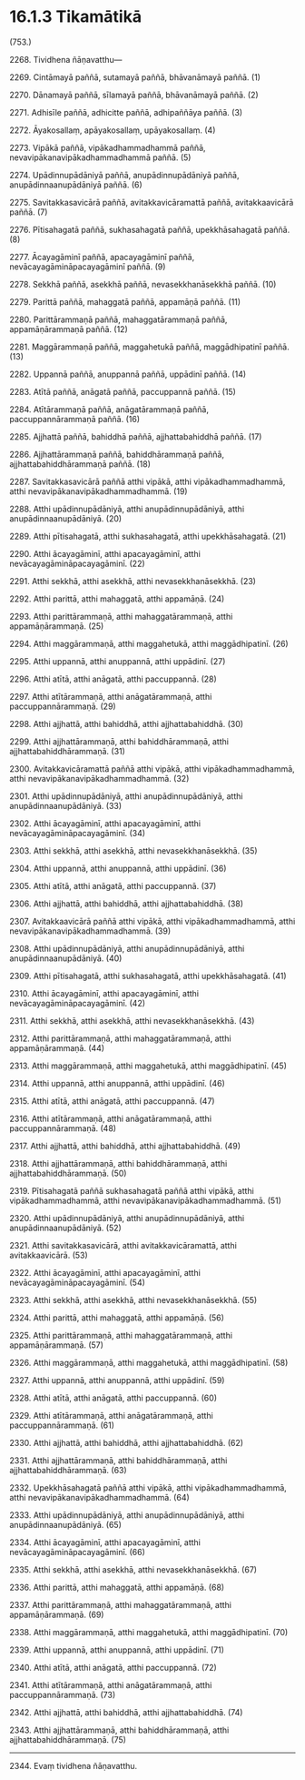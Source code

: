 # 16.1.3 Tikamātikā

(753.)

2268\. Tividhena ñāṇavatthu—

2269\. Cintāmayā paññā, sutamayā paññā, bhāvanāmayā paññā. (1)

2270\. Dānamayā paññā, sīlamayā paññā, bhāvanāmayā paññā. (2)

2271\. Adhisīle paññā, adhicitte paññā, adhipaññāya paññā. (3)

2272\. Āyakosallaṃ, apāyakosallaṃ, upāyakosallaṃ. (4)

2273\. Vipākā paññā, vipākadhammadhammā paññā, nevavipākanavipākadhammadhammā paññā. (5)

2274\. Upādinnupādāniyā paññā, anupādinnupādāniyā paññā, anupādinnaanupādāniyā paññā. (6)

2275\. Savitakkasavicārā paññā, avitakkavicāramattā paññā, avitakkaavicārā paññā. (7)

2276\. Pītisahagatā paññā, sukhasahagatā paññā, upekkhāsahagatā paññā. (8)

2277\. Ācayagāminī paññā, apacayagāminī paññā, nevācayagāmināpacayagāminī paññā. (9)

2278\. Sekkhā paññā, asekkhā paññā, nevasekkhanāsekkhā paññā. (10)

2279\. Parittā paññā, mahaggatā paññā, appamāṇā paññā. (11)

2280\. Parittārammaṇā paññā, mahaggatārammaṇā paññā, appamāṇārammaṇā paññā. (12)

2281\. Maggārammaṇā paññā, maggahetukā paññā, maggādhipatinī paññā. (13)

2282\. Uppannā paññā, anuppannā paññā, uppādinī paññā. (14)

2283\. Atītā paññā, anāgatā paññā, paccuppannā paññā. (15)

2284\. Atītārammaṇā paññā, anāgatārammaṇā paññā, paccuppannārammaṇā paññā. (16)

2285\. Ajjhattā paññā, bahiddhā paññā, ajjhattabahiddhā paññā. (17)

2286\. Ajjhattārammaṇā paññā, bahiddhārammaṇā paññā, ajjhattabahiddhārammaṇā paññā. (18)

2287\. Savitakkasavicārā paññā atthi vipākā, atthi vipākadhammadhammā, atthi nevavipākanavipākadhammadhammā. (19)

2288\. Atthi upādinnupādāniyā, atthi anupādinnupādāniyā, atthi anupādinnaanupādāniyā. (20)

2289\. Atthi pītisahagatā, atthi sukhasahagatā, atthi upekkhāsahagatā. (21)

2290\. Atthi ācayagāminī, atthi apacayagāminī, atthi nevācayagāmināpacayagāminī. (22)

2291\. Atthi sekkhā, atthi asekkhā, atthi nevasekkhanāsekkhā. (23)

2292\. Atthi parittā, atthi mahaggatā, atthi appamāṇā. (24)

2293\. Atthi parittārammaṇā, atthi mahaggatārammaṇā, atthi appamāṇārammaṇā. (25)

2294\. Atthi maggārammaṇā, atthi maggahetukā, atthi maggādhipatinī. (26)

2295\. Atthi uppannā, atthi anuppannā, atthi uppādinī. (27)

2296\. Atthi atītā, atthi anāgatā, atthi paccuppannā. (28)

2297\. Atthi atītārammaṇā, atthi anāgatārammaṇā, atthi paccuppannārammaṇā. (29)

2298\. Atthi ajjhattā, atthi bahiddhā, atthi ajjhattabahiddhā. (30)

2299\. Atthi ajjhattārammaṇā, atthi bahiddhārammaṇā, atthi ajjhattabahiddhārammaṇā. (31)

2300\. Avitakkavicāramattā paññā atthi vipākā, atthi vipākadhammadhammā, atthi nevavipākanavipākadhammadhammā. (32)

2301\. Atthi upādinnupādāniyā, atthi anupādinnupādāniyā, atthi anupādinnaanupādāniyā. (33)

2302\. Atthi ācayagāminī, atthi apacayagāminī, atthi nevācayagāmināpacayagāminī. (34)

2303\. Atthi sekkhā, atthi asekkhā, atthi nevasekkhanāsekkhā. (35)

2304\. Atthi uppannā, atthi anuppannā, atthi uppādinī. (36)

2305\. Atthi atītā, atthi anāgatā, atthi paccuppannā. (37)

2306\. Atthi ajjhattā, atthi bahiddhā, atthi ajjhattabahiddhā. (38)

2307\. Avitakkaavicārā paññā atthi vipākā, atthi vipākadhammadhammā, atthi nevavipākanavipākadhammadhammā. (39)

2308\. Atthi upādinnupādāniyā, atthi anupādinnupādāniyā, atthi anupādinnaanupādāniyā. (40)

2309\. Atthi pītisahagatā, atthi sukhasahagatā, atthi upekkhāsahagatā. (41)

2310\. Atthi ācayagāminī, atthi apacayagāminī, atthi nevācayagāmināpacayagāminī. (42)

2311\. Atthi sekkhā, atthi asekkhā, atthi nevasekkhanāsekkhā. (43)

2312\. Atthi parittārammaṇā, atthi mahaggatārammaṇā, atthi appamāṇārammaṇā. (44)

2313\. Atthi maggārammaṇā, atthi maggahetukā, atthi maggādhipatinī. (45)

2314\. Atthi uppannā, atthi anuppannā, atthi uppādinī. (46)

2315\. Atthi atītā, atthi anāgatā, atthi paccuppannā. (47)

2316\. Atthi atītārammaṇā, atthi anāgatārammaṇā, atthi paccuppannārammaṇā. (48)

2317\. Atthi ajjhattā, atthi bahiddhā, atthi ajjhattabahiddhā. (49)

2318\. Atthi ajjhattārammaṇā, atthi bahiddhārammaṇā, atthi ajjhattabahiddhārammaṇā. (50)

2319\. Pītisahagatā paññā sukhasahagatā paññā atthi vipākā, atthi vipākadhammadhammā, atthi nevavipākanavipākadhammadhammā. (51)

2320\. Atthi upādinnupādāniyā, atthi anupādinnupādāniyā, atthi anupādinnaanupādāniyā. (52)

2321\. Atthi savitakkasavicārā, atthi avitakkavicāramattā, atthi avitakkaavicārā. (53)

2322\. Atthi ācayagāminī, atthi apacayagāminī, atthi nevācayagāmināpacayagāminī. (54)

2323\. Atthi sekkhā, atthi asekkhā, atthi nevasekkhanāsekkhā. (55)

2324\. Atthi parittā, atthi mahaggatā, atthi appamāṇā. (56)

2325\. Atthi parittārammaṇā, atthi mahaggatārammaṇā, atthi appamāṇārammaṇā. (57)

2326\. Atthi maggārammaṇā, atthi maggahetukā, atthi maggādhipatinī. (58)

2327\. Atthi uppannā, atthi anuppannā, atthi uppādinī. (59)

2328\. Atthi atītā, atthi anāgatā, atthi paccuppannā. (60)

2329\. Atthi atītārammaṇā, atthi anāgatārammaṇā, atthi paccuppannārammaṇā. (61)

2330\. Atthi ajjhattā, atthi bahiddhā, atthi ajjhattabahiddhā. (62)

2331\. Atthi ajjhattārammaṇā, atthi bahiddhārammaṇā, atthi ajjhattabahiddhārammaṇā. (63)

2332\. Upekkhāsahagatā paññā atthi vipākā, atthi vipākadhammadhammā, atthi nevavipākanavipākadhammadhammā. (64)

2333\. Atthi upādinnupādāniyā, atthi anupādinnupādāniyā, atthi anupādinnaanupādāniyā. (65)

2334\. Atthi ācayagāminī, atthi apacayagāminī, atthi nevācayagāmināpacayagāminī. (66)

2335\. Atthi sekkhā, atthi asekkhā, atthi nevasekkhanāsekkhā. (67)

2336\. Atthi parittā, atthi mahaggatā, atthi appamāṇā. (68)

2337\. Atthi parittārammaṇā, atthi mahaggatārammaṇā, atthi appamāṇārammaṇā. (69)

2338\. Atthi maggārammaṇā, atthi maggahetukā, atthi maggādhipatinī. (70)

2339\. Atthi uppannā, atthi anuppannā, atthi uppādinī. (71)

2340\. Atthi atītā, atthi anāgatā, atthi paccuppannā. (72)

2341\. Atthi atītārammaṇā, atthi anāgatārammaṇā, atthi paccuppannārammaṇā. (73)

2342\. Atthi ajjhattā, atthi bahiddhā, atthi ajjhattabahiddhā. (74)

2343\. Atthi ajjhattārammaṇā, atthi bahiddhārammaṇā, atthi ajjhattabahiddhārammaṇā. (75)

---

2344\. Evaṃ tividhena ñāṇavatthu.
